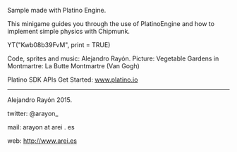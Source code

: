 Sample made with Platino Engine. 

This minigame guides you through the use of PlatinoEngine and how to implement simple physics with Chipmunk.

YT("Kwb08b39FvM", print = TRUE)

Code, sprites and music: Alejandro Rayón. Picture: Vegetable Gardens in Montmartre: La Butte Montmartre (Van Gogh)

Platino SDK APIs Get Started: www.platino.io

----------------------------------
Alejandro Rayón 2015. 

twitter: @arayon_

mail: arayon at arei . es

web: http://www.arei.es

